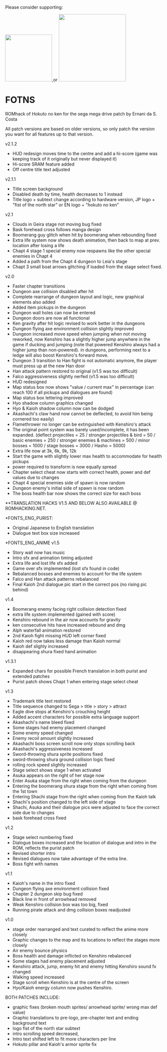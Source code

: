 Please consider supporting:

<a href="https://www.buymeacoffee.com/nani16bit" target="_blank">
  <img src="https://cdn.buymeacoffee.com/buttons/v2/default-yellow.png" width="150" />
</a> 
or 
<a href="https://github.com/sponsors/irmaosver-e">
<img src="https://img.shields.io/badge/GitHub%20Sponsors-brightgreen" width="215" />
</a>

# FOTNS
ROMhack of Hokuto no ken for the sega mega drive
patch by Ernani da S. Costa

All patch versions are based on older versions, so only patch the version you want for all features up to that version.

v2.1.2
+ HUD redesign moves time to the centre and add a hi-score (game was keeping track of it originally but never displayed it)
+ Hi-score SRAM feature added
+ Off centre title text adjusted  

v2.1.1
+ Title screen background
+ Disabled death by time, health decreases to 1 instead
+ Title logo + subtext change according to hardware version, JP logo + "fist of the north star" or EN logo + "hokuto no ken"

v2.1
+ Clouds in Geira stage not moving bug fixed
+ Bask forehead cross follows manga design
+ Boomerang guy glitch when hit by boomerang when rebounding fixed
+ Extra life system now shows death animation, then back to map at prev. location after losing a life
+ Chapt 4 stage 1 special enemy now respawns like the other special enemies in Chapt 4
+ Added a path from the Chapt 4 dungeon to Leia's stage
+ Chapt 3 small boat arrows glitching if loaded from the stage select fixed.

v2.0
 + Faster chapter transitions
 + Dungeon axe collision disabled after hit
 + Complete rearrange of dungeon layout and logic, new graphical elements also added
 + Added item pickups in the dungeon
 + Dungeon wall holes can now be entered
 + Dungeon doors are now all functional
 + Ken gravity after hit logic revised to work better in the dungeons
 + Dungeon flying axe environment collision slightly improved
 + Dungeon increased move speed when jumping when not moving reworked, now Kenshiro has a slightly higher jump 
anywhere in the game if ducking and jumping  (note that powered Kenshiro always had a higher jump than non-powered). in dungeons, performing next to a ledge will also boost Kenshiro's forward move.
 + Dungeon 3 transition to Han fight is not automatic anymore, the player must press up at the new Han door 
 + Han attack pattern restored to original (v1.5 was too difficult)
 + Falco aggressiveness slightly nerfed (v1.5 was too difficult) 
 + HUD redesigned
 + Map status box now shows "value / current max" in percentage 
	(can reach 100 if all pickups and dialogues are found)   
 + Map status box lettering improved
 + Hyo shadow column graphics changed
 + Hyo & Kaioh shadow column now can be dodged  
 + Akashachi's claw hand now cannot be deflected, to avoid him being cornered too easily) 
 + Flamethrower no longer can be extinguished with Kenshiro's attack
 + The original point system was barely used/incomplete, it has been expanded.
	(deflect projectiles = 25 / stronger projectiles & bird = 50 / basic enemies = 250 
	/ stronger enemies & machines = 500 / minor bosses = 1000 / stage bosses = 3000 / Hasho = 5000)
 + Extra life now at 3k, 6k, 9k, 12k
 + Start the game with slightly lower max health to accommodate for health pickups
 + power required to transform is now equally spread
 + Chapter select cheat now starts with correct health, power and def values due to changes
 + Chapt 4 special enemies side of spawn is now random
 + Dungeon enemy's initial side of spawn is now random
 + The boss health bar now shows the correct size for each boss 

**TRANSLATION HACKS V1.5 AND BELOW
ALSO AVAILABLE @ ROMHACKING.NET.

*FONTS_ENG_PURIST:
 + Original Japanese to English translation
 + Dialogue text box size increased

*FONTS_ENG_ANIME
 v1.5
 + Story wall now has music
 + Intro sfx and animation timing adjusted
 + Extra life and lost life sfx added
 + Game over sfx implemented (lost sfx found in code)
 + Rebalanced bosses and enemies to account for the life system
 + Falco and Han attack patterns rebalanced
 + Final Kaioh 2nd dialogue pic start in the correct pos (no rising pic behind)

 v1.4
 + Boomerang enemy facing right collision detection fixed
 + extra life system implemented (gained with score)
 + Kenshiro rebound in the air now accounts for gravity
 + ken consecutive hits have increased rebound and dmg
 + Alph waterfall animation restored
 + 2nd Kaioh fight missing HUD left corner fixed 
 + Kaioh red now takes less damage than Kaioh normal
 + Kaioh def slighly increased 
 + disappearing shura fixed hand animation

 v1.3.1
 + Expanded chars for possible French translation in both purist and extended patches
 + Purist patch shows Chapt 1  when entering stage select cheat

 v1.3
 + Trademark title text restored
 + Title sequence changed to Sega > title > story > attract
 + Eagle dive stops at Kenshiro's crouching height 
 + Added accent characters for possible extra language support
 + Akashachi's name bleed fixed
 + Some stages had enemy placement changed
 + Some enemy speed changed
 + Enemy recoil amount slightly increased
 + Akashachi boss screen scroll now only stops scrolling back
 + Akashachi's aggressiveness increased
 + Sword-throwing shura sprite positions fixed
 + sword-throwing shura ground collision logic fixed
 + rolling rock speed slightly increased
 + Stage select shows stage 1 when activated
 + Asuka appears on the right of her stage now
 + Enter Asuka stage from the right when coming from the dungeon
 + Entering the boomerang shura stage from the right when coming from the 1st town
 + Entering Shachi stage from the right when coming from the Kaioh talk
 + Shachi's position changed to the left side of stage
 + Shachi, Asuka and their dialogue pics were adjusted to face the correct side due to changes
 + bask forehead cross fixed

 v1.2
 + Stage select numbering fixed
 + Dialogue boxes increased and the location of dialogue and intro in the ROM, reflects the purist patch
 + Revised shorter intro
 + Revised dialogues now take advantage of the extra line.
 + Boss fight with names

v1.1
 + Kaioh's name in the intro fixed
 + Dungeon flying axe environment collision fixed
 + Chapter 2 dungeon skip bug fixed
 + Black line in front of arrowhead removed
 + Weak Kenshiro collision box was too big, fixed
 + Running pirate attack and dmg collision boxes readjusted

v1.0
 + stage order rearranged and text curated to reflect the anime more closely
 + Graphic changes to the map and its locations to reflect the stages more closely
 + Air enemy bounce physics
 + Boss health and damage inflicted on Kenshiro rebalanced
 + Some stages had enemy placement adjusted
 + Kenshiro attack, jump, enemy hit and enemy hitting Kenshiro sound fx changed
 + Walking speed increased
 + Stage scroll when Kenshiro is at the centre of the screen
 + Hyo/Kaioh energy column now pushes Kenshiro.

BOTH PATCHES INCLUDE:
 + graphic fixes (broken mouth sprites/ arrowhead sprite/ wrong max def value)
 + Graphic translations to pre-logo, pre-chapter text and ending background text
 + logo fist of the north star subtext
 + intro scrolling speed decreased,
 + Intro text shifted left to fit more characters per line
 + Hokuto pillar and Kaioh's armor sprite fix
